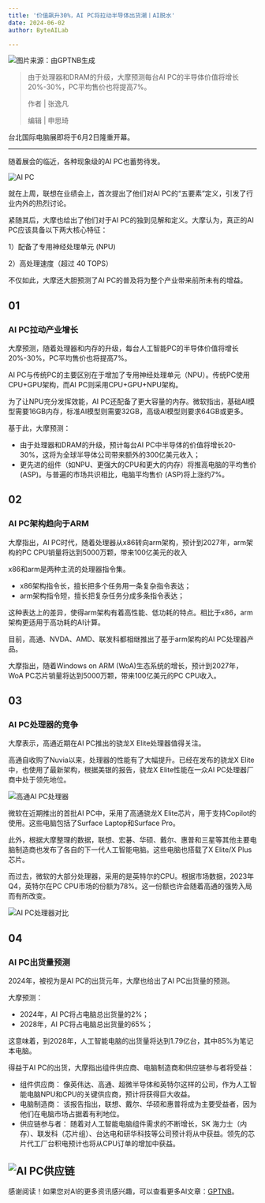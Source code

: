 ```yaml
---
title: '价值飙升30%，AI PC将拉动半导体出货潮丨AI脱水'
date: 2024-06-02
author: ByteAILab

---
```


![图片来源：由GPTNB生成](http://www.jesonc.com/upload/3B33CB85B496C0CB6FBA4C2BD79320AD/1717046476387/Fq4S_txFyzgspi9TgopdwiZNxraN.jpg)

> 由于处理器和DRAM的升级，大摩预测每台AI PC的半导体价值将增长20%-30%，PC平均售价也将提高7%。
>
> 作者 | 张逸凡
>
> 编辑 | 申思琦

台北国际电脑展即将于6月2日隆重开幕。

---


随着展会的临近，各种现象级的AI PC也蓄势待发。

![AI PC](http://www.jesonc.com/upload/3B33CB85B496C0CB6FBA4C2BD79320AD/1717046487838/Fh4BQ_VxyKpzvdpOqGkJ5NFnNy9c.png)

就在上周，联想在业绩会上，首次提出了他们对AI PC的“五要素”定义，引发了行业内外的热烈讨论。

紧随其后，大摩也给出了他们对于AI PC的独到见解和定义。大摩认为，真正的AI PC应该具备以下两大核心特征：

1）配备了专用神经处理单元 (NPU)

2）高处理速度（超过 40 TOPS）

不仅如此，大摩还大胆预测了AI PC的普及将为整个产业带来前所未有的增益。

## 01
### AI PC拉动产业增长

大摩预测，随着处理器和内存的升级，每台人工智能PC的半导体价值将增长20%-30%，PC平均售价也将提高7%。

AI PC与传统PC的主要区别在于增加了专用神经处理单元（NPU）。传统PC使用CPU+GPU架构，而AI PC则采用CPU+GPU+NPU架构。

为了让NPU充分发挥效能，AI PC还配备了更大容量的内存。微软指出，基础AI模型需要16GB内存，标准AI模型则需要32GB，高级AI模型则要求64GB或更多。

基于此，大摩预测：

- 由于处理器和DRAM的升级，预计每台AI PC中半导体的价值将增长20-30%，这将为全球半导体公司带来额外的300亿美元收入；
- 更先进的组件（如NPU、更强大的CPU和更大的内存）将推高电脑的平均售价 (ASP)。与普遍的市场共识相比，电脑平均售价 (ASP)将上涨约7%。

## 02
### AI PC架构趋向于ARM

大摩指出，AI PC时代，随着处理器从x86转向arm架构，预计到2027年，arm架构的PC CPU销量将达到5000万颗，带来100亿美元的收入

x86和arm是两种主流的处理器指令集。

- x86架构指令长，擅长把多个任务用一条复杂指令表达；
- arm架构指令短，擅长把复杂任务分成多条指令表达；

这种表达上的差异，使得arm架构有着高性能、低功耗的特点。相比于x86，arm架构更适用于高功耗的AI计算。

目前，高通、NVDA、AMD、联发科都相继推出了基于arm架构的AI PC处理器产品。

大摩指出，随着Windows on ARM (WoA)生态系统的增长，预计到2027年，WoA PC芯片销量将达到5000万颗，带来100亿美元的PC CPU收入。

## 03
### AI PC处理器的竞争

大摩表示，高通近期在AI PC推出的骁龙X Elite处理器值得关注。

高通自收购了Nuvia以来，处理器的性能有了大幅提升。已经在发布的骁龙X Elite中，也使用了最新架构，根据美银的报告，骁龙X Elite性能在一众AI PC处理器厂商中处于领先地位。

![高通AI PC处理器](http://www.jesonc.com/Fk9MD-er4Uc249Q-YJ9L79U2UkUy)

微软在近期推出的首批AI PC中，采用了高通骁龙X Elite芯片，用于支持Copilot的使用。这些电脑包括了Surface Laptop和Surface Pro。

此外，根据大摩整理的数据，联想、宏碁、华硕、戴尔、惠普和三星等其他主要电脑制造商也发布了各自的下一代人工智能电脑。这些电脑也搭载了X Elite/X Plus芯片。

而过去，微软的大部分处理器，采用的是英特尔的CPU。根据市场数据，2023年Q4，英特尔在PC CPU市场的份额为78%。这一份额也许会随着高通的强势入局而有所改变。

![AI PC处理器对比](http://www.jesonc.com/FtiDjVSEFaVyrXyFGnBdQDBZ2FFg)

## 04
### AI PC出货量预测

2024年，被视为是AI PC的出货元年，大摩也给出了AI PC出货量的预测。

大摩预测：

- 2024年，AI PC将占电脑总出货量的2%；
- 2028年，AI PC将占电脑总出货量的65%；

这意味着，到2028年，人工智能电脑的出货量将达到1.79亿台，其中85%为笔记本电脑。

得益于AI PC的出货，大摩指出组件供应商、电脑制造商和供应链参与者将受益：

- 组件供应商： 像英伟达、高通、超微半导体和英特尔这样的公司，作为人工智能电脑NPU和CPU的关键供应商，预计将获得巨大收益。
- 电脑制造商： 该报告指出，联想、戴尔、华硕和惠普将成为主要受益者，因为他们在电脑市场占据着有利地位。
- 供应链参与者： 随着对人工智能电脑组件需求的不断增长，SK 海力士（内存）、联发科（芯片组）、台达电和研华科技等公司预计将从中获益。领先的芯片代工厂台积电预计也将从CPU订单的增加中获益。

![AI PC供应链](http://www.jesonc.com/Fs5XbTkXqOToDTlS5tkMHEEDd8AV)
---
感谢阅读！如果您对AI的更多资讯感兴趣，可以查看更多AI文章：[GPTNB](https://gptnb.com)。